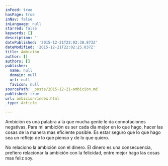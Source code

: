 ```yaml
---
inFeed: true
hasPage: true
inNav: false
inLanguage: null
starred: false
keywords: []
description: ''
datePublished: '2015-12-21T22:02:38.873Z'
dateModified: '2015-12-21T22:02:25.037Z'
title: Ambición
author: []
authors: []
publisher:
  name: null
  domain: null
  url: null
  favicon: null
sourcePath: _posts/2015-12-21-ambicion.md
published: true
url: ambicion/index.html
_type: Article

---
```

Ambición es una palabra a la que mucha gente le da connotaciones negativas. Para mi ambición es ser cada día mejor en lo que hago, hacer las cosas de la manera mas eficiente posible. Es estar seguro que lo que hago sea un reflejo de lo que pienso y de lo que quiero.

No relaciono la ambición con el dinero. El dinero es una consecuencia, prefiero relacionar la ambición con la felicidad, entre mejor hago las cosas mas feliz soy.